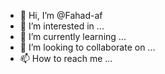- 👋 Hi, I’m @Fahad-af
- 👀 I’m interested in ...
- 🌱 I’m currently learning ...
- 💞️ I’m looking to collaborate on ...
- 📫 How to reach me ...

